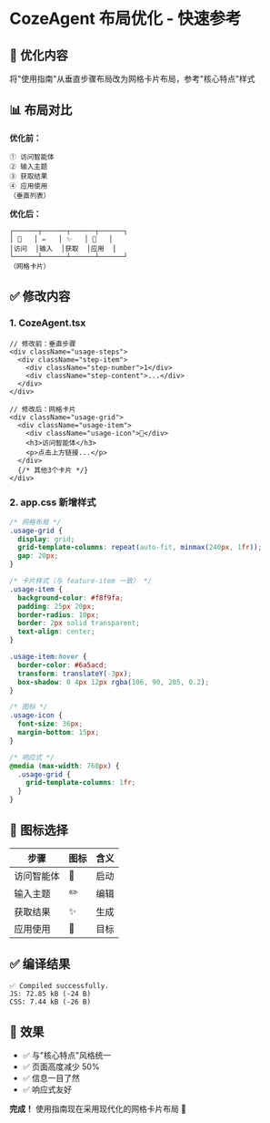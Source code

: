 # CozeAgent 布局优化 - 快速参考

## 🎯 优化内容
将"使用指南"从垂直步骤布局改为网格卡片布局，参考"核心特点"样式

## 📊 布局对比

**优化前：**
```
① 访问智能体
② 输入主题
③ 获取结果
④ 应用使用
（垂直列表）
```

**优化后：**
```
┌──────┬──────┬──────┬──────┐
│ 🚀   │ ✏️   │ ✨   │ 🎯   │
│访问  │输入  │获取  │应用  │
└──────┴──────┴──────┴──────┘
（网格卡片）
```

## ✅ 修改内容

### 1. CozeAgent.tsx
```tsx
// 修改前：垂直步骤
<div className="usage-steps">
  <div className="step-item">
    <div className="step-number">1</div>
    <div className="step-content">...</div>
  </div>
</div>

// 修改后：网格卡片
<div className="usage-grid">
  <div className="usage-item">
    <div className="usage-icon">🚀</div>
    <h3>访问智能体</h3>
    <p>点击上方链接...</p>
  </div>
  {/* 其他3个卡片 */}
</div>
```

### 2. app.css 新增样式
```css
/* 网格布局 */
.usage-grid {
  display: grid;
  grid-template-columns: repeat(auto-fit, minmax(240px, 1fr));
  gap: 20px;
}

/* 卡片样式（与 feature-item 一致） */
.usage-item {
  background-color: #f8f9fa;
  padding: 25px 20px;
  border-radius: 10px;
  border: 2px solid transparent;
  text-align: center;
}

.usage-item:hover {
  border-color: #6a5acd;
  transform: translateY(-3px);
  box-shadow: 0 4px 12px rgba(106, 90, 205, 0.2);
}

/* 图标 */
.usage-icon {
  font-size: 36px;
  margin-bottom: 15px;
}

/* 响应式 */
@media (max-width: 768px) {
  .usage-grid {
    grid-template-columns: 1fr;
  }
}
```

## 🎨 图标选择

| 步骤 | 图标 | 含义 |
|------|------|------|
| 访问智能体 | 🚀 | 启动 |
| 输入主题 | ✏️ | 编辑 |
| 获取结果 | ✨ | 生成 |
| 应用使用 | 🎯 | 目标 |

## ✅ 编译结果
```
✅ Compiled successfully.
JS: 72.85 kB (-24 B)
CSS: 7.44 kB (-26 B)
```

## 🎯 效果
- ✅ 与"核心特点"风格统一
- ✅ 页面高度减少 50%
- ✅ 信息一目了然
- ✅ 响应式友好

**完成！** 使用指南现在采用现代化的网格卡片布局 🚀
